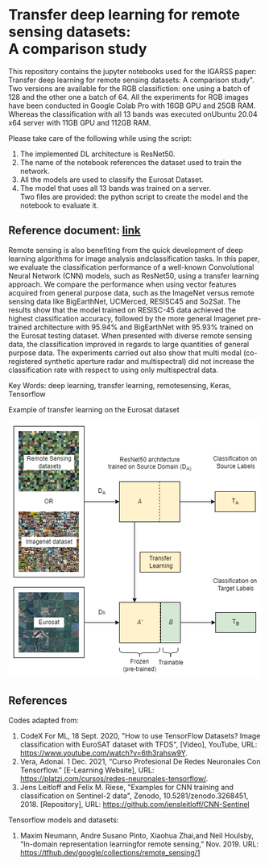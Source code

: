 # Transfer deep learning for remote sensing datasets: <br/> A comparison study

This repository contains the jupyter notebooks used for the IGARSS paper: Transfer deep learning for remote sensing datasets: 
A comparison study". Two versions are available for the RGB classifiction: one using a batch of 128 and the other one a batch of 64. All the experiments for RGB images have been conducted in Google  Colab  Pro  with  16GB  GPU  and  25GB  RAM. Whereas the classification with all 13 bands was executed onUbuntu 20.04 x64 server with 11GB GPU and 112GB RAM.

Please take care of the following while using the script:<br/>
1. The implemented DL architecture is ResNet50. <br/>
2. The name of the notebook references the dataset used to train the network. <br/>
3. All the models are used to classify the Eurosat Dataset. <br/>
4. The model that uses all 13 bands was trained on a server. <br/> Two files are provided: the python script to create the model and the notebook to evaluate it.

## Reference document: [link](link)

Remote  sensing  is  also  benefiting  from  the  quick  development  of  deep  learning  algorithms  for  image  analysis  andclassification  tasks.   In  this  paper,  we  evaluate  the  classification  performance  of  a  well-known  Convolutional  Neural Network  (CNN)  models,  such  as  ResNet50,  using  a  transfer  learning  approach.   We  compare  the  performance  when using  vector features  acquired  from  general  purpose  data, such  as  the  ImageNet  versus  remote  sensing  data  like BigEarthNet, UCMerced, RESISC45 and So2Sat.  The results show that the model trained on RESISC-45 data  achieved  the  highest  classification  accuracy,  followed by  the  more  general  Imagenet  pre-trained  architecture  with 95.94%  and  BigEarthNet  with  95.93%  trained  on  the  Eurosat testing dataset. When presented with diverse remote sensing data,  the classification improved in regards to large quantities of general purpose data.  The experiments carried out also show that multi modal (co-registered synthetic aperture radar and multispectral) did not increase the classification rate with respect to using only multispectral data. <br/>

Key Words: deep learning, transfer learning, remotesensing, Keras, Tensorflow

Example of transfer learning on the Eurosat dataset

![alt text](https://github.com/itzahs/CNN-RS/blob/main/TransferLearning.png) 

## References

Codes adapted from:
1. CodeX For ML, 18 Sept. 2020, "How to use TensorFlow Datasets? Image classification with EuroSAT dataset with TFDS", [Video], YouTube, URL: https://www.youtube.com/watch?v=6th3rahsw9Y.
2. Vera, Adonaí. 1 Dec. 2021, “Curso Profesional De Redes Neuronales Con Tensorflow.” [E-Learning Website], URL: https://platzi.com/cursos/redes-neuronales-tensorflow/. 
3. Jens Leitloff and Felix M. Riese, "Examples for CNN training and classification on Sentinel-2 data", Zenodo, 10.5281/zenodo.3268451, 2018. [Repository], URL: https://github.com/jensleitloff/CNN-Sentinel


Tensorflow models and datasets:
1. Maxim Neumann, Andre Susano Pinto, Xiaohua Zhai,and Neil Houlsby,   “In-domain representation learningfor remote sensing,” Nov. 2019. URL: https://tfhub.dev/google/collections/remote_sensing/1
